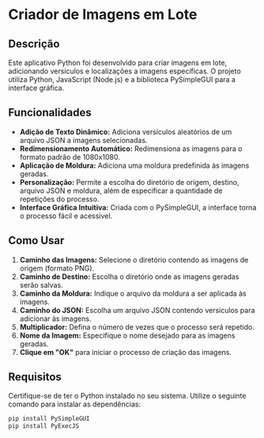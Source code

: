 # Criador de Imagens em Lote

## Descrição

Este aplicativo Python foi desenvolvido para criar imagens em lote, adicionando versículos e localizações a imagens específicas. O projeto utiliza Python, JavaScript (Node.js) e a biblioteca PySimpleGUI para a interface gráfica.

## Funcionalidades

- **Adição de Texto Dinâmico:** Adiciona versículos aleatórios de um arquivo JSON a imagens selecionadas.
- **Redimensionamento Automático:** Redimensiona as imagens para o formato padrão de 1080x1080.
- **Aplicação de Moldura:** Adiciona uma moldura predefinida às imagens geradas.
- **Personalização:** Permite a escolha do diretório de origem, destino, arquivo JSON e moldura, além de especificar a quantidade de repetições do processo.
- **Interface Gráfica Intuitiva:** Criada com o PySimpleGUI, a interface torna o processo fácil e acessível.

## Como Usar

1. **Caminho das Imagens:** Selecione o diretório contendo as imagens de origem (formato PNG).
2. **Caminho de Destino:** Escolha o diretório onde as imagens geradas serão salvas.
3. **Caminho da Moldura:** Indique o arquivo da moldura a ser aplicada às imagens.
4. **Caminho do JSON:** Escolha um arquivo JSON contendo versículos para adicionar às imagens.
5. **Multiplicador:** Defina o número de vezes que o processo será repetido.
6. **Nome da Imagem:** Especifique o nome desejado para as imagens geradas.
7. **Clique em "OK"** para iniciar o processo de criação das imagens.

## Requisitos

Certifique-se de ter o Python instalado no seu sistema. Utilize o seguinte comando para instalar as dependências:

```bash
pip install PySimpleGUI
pip install PyExecJS
